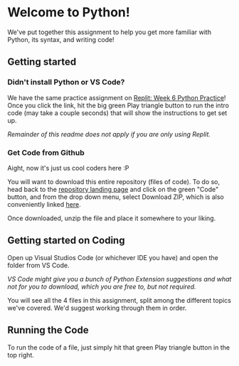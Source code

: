 # Welcome to Python!
We've put together this assignment to help you get more familiar with Python, its syntax, and writing code!

## Getting started

### Didn't install Python or VS Code?
We have the same practice assignment on [Replit: Week 6 Python Practice](https://replit.com/@jtfa22/Week-6-Python-Practice)! Once you click the link, hit the big green Play triangle button to run the intro code (may take a couple seconds) that will show the instructions to get set up. 

*Remainder of this readme does not apply if you are only using Replit.*

### Get Code from Github
Aight, now it's just us cool coders here :P

You will want to download this entire repository (files of code). To do so, head back to the [repository landing page](https://github.com/uas-at-ucla/E96A-Drones) and click on the green "Code" button, and from the drop down menu, select Download ZIP, which is also conveniently linked [here](https://github.com/uas-at-ucla/E96A-Drones/archive/refs/heads/main.zip).

Once downloaded, unzip the file and place it somewhere to your liking.

## Getting started on Coding
Open up Visual Studios Code (or whichever IDE you have) and open the folder from VS Code. 

*VS Code might give you a bunch of Python Extension suggestions and what not for you to download, which you are free to, but not required.*

You will see all the 4 files in this assignment, split among the different topics we've covered. We'd suggest working through them in order.

## Running the Code
To run the code of a file, just simply hit that green Play triangle button in the top right.
